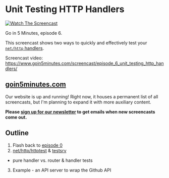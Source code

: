 # Unit Testing HTTP Handlers

[![Watch The Screencast](https://www.goin5minutes.com/img/watch-screencast.svg)](https://www.goin5minutes.com/screencast/episode_6_unit_testing_http_handlers/)

Go in 5 Minutes, episode 6.

This screencast shows two ways to quickly and effectively test your [`net/http` handlers](https://godoc.org/net/http#Handler).

Screencast video:
https://www.goin5minutes.com/screencast/episode_6_unit_testing_http_handlers/

## [goin5minutes.com](https://www.goin5minutes.com)

Our website is up and running! Right now, it houses a permanent list of all screencasts, but I'm planning to expand it with more auxiliary content.

__Please [sign up for our newsletter](https://www.goin5minutes.com/subscribe) to get emails when new screencasts come out.__

## Outline

1. Flash back to [episode 0](https://github.com/arschles/go-in-5-minutes/tree/master/episode0)
2. [net/http/httptest](https://godoc.org/net/http/httptest) & [testsrv](https://github.com/arschles/testsrv)
  - pure handler vs. router & handler tests
3. Example - an API server to wrap the Github API
